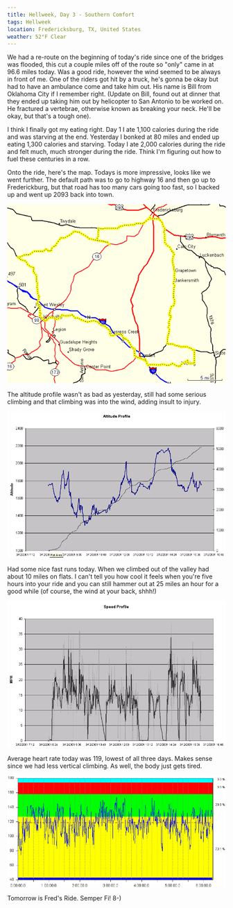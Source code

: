 ```yaml
---
title: Hellweek, Day 3 - Southern Comfort
tags: Hellweek
location: Fredericksburg, TX, United States
weather: 52°F Clear
---
```


We had a re-route on the beginning of today's ride since one of the bridges was flooded, this cut a couple miles off of the route so "only" came in at 96.6 miles today. Was a good ride, however the wind seemed to be always in front of me. One of the riders got hit by a truck, he's gonna be okay but had to have an ambulance come and take him out. His name is Bill from Oklahoma City if I remember right. (Update on Bill, found out at dinner that they ended up taking him out by helicopter to San Antonio to be worked on. He fractured a vertebrae, otherwise known as breaking your neck. He'll be okay, but that's a tough one).

I think I finally got my eating right. Day 1 I ate 1,100 calories during the ride and was starving at the end. Yesterday I bonked at 80 miles and ended up eating 1,300 calories and starving. Today I ate 2,000 calories during the ride and felt much, much stronger during the ride. Think I'm figuring out how to fuel these centuries in a row.

Onto the ride, here's the map. Todays is more impressive, looks like we went further. The default path was to go to highway 16 and then go up to Frederickburg, but that road has too many cars going too fast, so I backed up and went up 2093 back into town.

![](/assets/posts/2001/d305dd23fee5cced5b26ea471f57ad9d.gif)

The altitude profile wasn't as bad as yesterday, still had some serious climbing and that climbing was into the wind, adding insult to injury.

![](/assets/posts/2001/45b9d36cdfa0b4a7f83211de4dc232e1.gif)

Had some nice fast runs today. When we climbed out of the valley had about 10 miles on flats. I can't tell you how cool it feels when you're five hours into your ride and you can still hammer out at 25 miles an hour for a good while (of course, the wind at your back, shhh!)

![](/assets/posts/2001/58d7ab234f1de61e081204a57af1c68c.gif)

Average heart rate today was 119, lowest of all three days. Makes sense since we had less vertical climbing. As well, the body just gets tired.

![](/assets/posts/2001/75dfe2bf7a1cb9e31a13c097d210a991.gif)

Tomorrow is Fred's Ride. Semper Fi! 8-)
